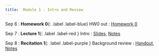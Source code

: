 ```yaml
---
title:  Module 1 - Intro and Review
---
```

Sep 6
: **Homework 0**{: .label .label-blue} HW0 out
    : [Homework 0](/homeworks/homework0)

Sep 7
: **Lecture 1**{: .label .label-red } Intro
    : [Slides](), [Notes](/intro)

Sep 8
: **Recitation 1**{: .label .label-purple } Background review
    : [Handout](), [Notes](/review)


